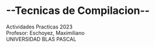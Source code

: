# --Tecnicas de Compilacion--
<p class="has-line-data" data-line-start="1" data-line-end="4">Actividades  Practicas 2023<br>
Profesor:  Eschoyez, Maximiliano <br>
UNIVERSIDAD BLAS PASCAL </p>
